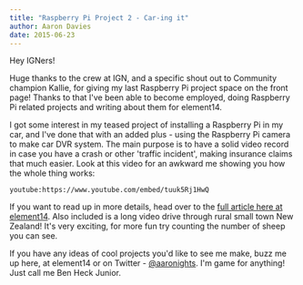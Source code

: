 ```yaml
---
title: "Raspberry Pi Project 2 - Car-ing it"
author: Aaron Davies
date: 2015-06-23
---
```


Hey IGNers!

Huge thanks to the crew at IGN, and a specific shout out to Community champion Kallie, for giving my last Raspberry Pi project space on the front page! Thanks to that I've been able to become employed, doing Raspberry Pi related projects and writing about them for element14.

I got some interest in my teased project of installing a Raspberry Pi in my car, and I've done that with an added plus - using the Raspberry Pi camera to make car DVR system. The main purpose is to have a solid video record in case you have a crash or other 'traffic incident', making insurance claims that much easier. Look at this video for an awkward me showing you how the whole thing works:

`youtube:https://www.youtube.com/embed/tuuk5Rj1HwQ`

If you want to read up in more details, head over to the [full article here at element14](http://www.element14.com/community/community/raspberry-pi/raspberrypi_projects/blog/2015/06/23/the-secrets-of-the-pi-camera--car-dvr-system). Also included is a long video drive through rural small town New Zealand! It's very exciting, for more fun try counting the number of sheep you can see.

If you have any ideas of cool projects you'd like to see me make, buzz me up here, at element14 or on Twitter - [@aaronights](http://twitter.com/aaronights). I'm game for anything! Just call me Ben Heck Junior.
